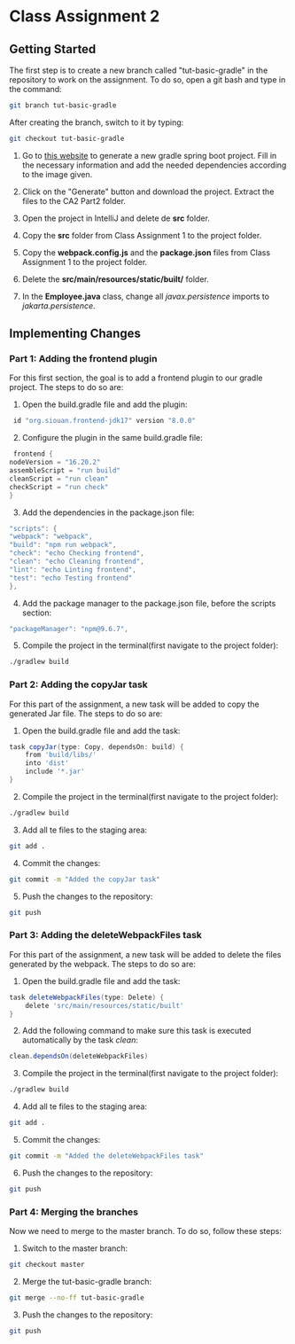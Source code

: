 # Class Assignment 2

## Getting Started

The first step is to create a new branch called "tut-basic-gradle" in the repository to work on the assignment. To do so, open a git bash and type in the command:
```bash
git branch tut-basic-gradle
```

After creating the branch, switch to it by typing:
```bash
git checkout tut-basic-gradle
```

1. Go to [this website](https://start.spring.io) to generate a new gradle spring boot project. Fill in the necessary information and add the needed dependencies according to the image given.

2. Click on the "Generate" button and download the project. Extract the files to the CA2 Part2 folder.

3. Open the project in IntelliJ and delete de **src** folder.

4. Copy the **src** folder from Class Assignment 1 to the project folder.
5. Copy the **webpack.config.js** and the **package.json** files from Class Assignment 1 to the project folder.
6. Delete the **src/main/resources/static/built/** folder.
7. In the **Employee.java** class, change all *javax.persistence* imports to *jakarta.persistence*.

## Implementing Changes
### Part 1: Adding the frontend plugin

For this first section, the goal is to add a frontend plugin to our gradle project. The steps to do so are:

1. Open the build.gradle file and add the plugin:
```gradle
 id "org.siouan.frontend-jdk17" version "8.0.0"
```

2. Configure the plugin in the same build.gradle file:
```gradle
 frontend {
nodeVersion = "16.20.2"
assembleScript = "run build"
cleanScript = "run clean"
checkScript = "run check"
}
```

3. Add the dependencies in the package.json file:
```gradle
"scripts": {
"webpack": "webpack",
"build": "npm run webpack",
"check": "echo Checking frontend",
"clean": "echo Cleaning frontend",
"lint": "echo Linting frontend",
"test": "echo Testing frontend"
},
```
4. Add the package manager to the package.json file, before the scripts section:
```gradle
"packageManager": "npm@9.6.7",
```

5. Compile the project in the terminal(first navigate to the project folder):
```bash
./gradlew build
```

### Part 2: Adding the copyJar task

For this part of the assignment, a new task will be added to copy the generated Jar file. The steps to do so are:

1. Open the build.gradle file and add the task:
```gradle
task copyJar(type: Copy, dependsOn: build) {
	from 'build/libs/'
	into 'dist'
	include '*.jar'
}
```

2. Compile the project in the terminal(first navigate to the project folder):
```bash
./gradlew build
```
3. Add all te files to the staging area:
```bash
git add .
```
4. Commit the changes:
```bash
git commit -m "Added the copyJar task"
```
5. Push the changes to the repository:
```bash
git push
```

### Part 3: Adding the deleteWebpackFiles task

For this part of the assignment, a new task will be added to delete the files generated by the webpack. The steps to do so are:

1. Open the build.gradle file and add the task:
```gradle
task deleteWebpackFiles(type: Delete) {
	delete 'src/main/resources/static/built'
}
```

2. Add the following command to make sure this task is executed automatically by the task *clean*:
```gradle
clean.dependsOn(deleteWebpackFiles)
```

3. Compile the project in the terminal(first navigate to the project folder):
```bash
./gradlew build
```
4. Add all te files to the staging area:
```bash
git add .
```
5. Commit the changes:
```bash
git commit -m "Added the deleteWebpackFiles task"
```
6. Push the changes to the repository:
```bash
git push
```
### Part 4: Merging the branches

Now we need to merge to the master branch. To do so, follow these steps:
1. Switch to the master branch:
```bash
git checkout master
```
2. Merge the tut-basic-gradle branch:
```bash
git merge --no-ff tut-basic-gradle
```
3. Push the changes to the repository:
```bash
git push
```
